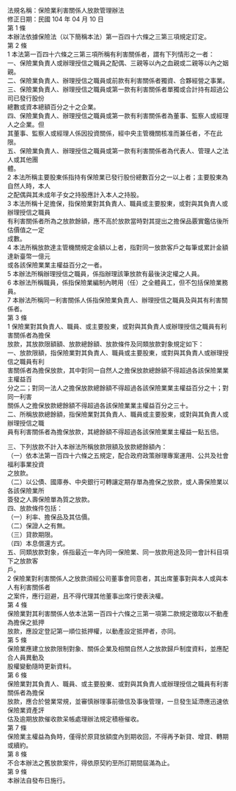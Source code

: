 法規名稱：保險業利害關係人放款管理辦法  
修正日期：民國 104 年 04 月 10 日  
第 1 條  
本辦法依據保險法（以下簡稱本法）第一百四十六條之三第三項規定訂定。  
第 2 條  
1 本法第一百四十六條之三第三項所稱有利害關係者，謂有下列情形之一者：  
一、保險業負責人或辦理授信之職員之配偶、三親等以內之血親或二親等以內之姻親。  
二、保險業負責人、辦理授信之職員或前款有利害關係者獨資、合夥經營之事業。  
三、保險業負責人、辦理授信之職員或第一款有利害關係者單獨或合計持有超過公司已發行股份  
總數或資本總額百分之十之企業。  
四、保險業負責人、辦理授信之職員或第一款有利害關係者為董事、監察人或經理人之企業。但  
其董事、監察人或經理人係因投資關係，經中央主管機關核准而兼任者，不在此限。  
五、保險業負責人、辦理授信之職員或第一款有利害關係者為代表人、管理人之法人或其他團  
體。  
2 本法所稱主要股東係指持有保險業已發行股份總數百分之一以上者；主要股東為自然人時，本人  
之配偶與其未成年子女之持股應計入本人之持股。  
3 本法所稱十足擔保，指保險業對其負責人、職員或主要股東，或對與其負責人或辦理授信之職員  
有利害關係者所為之放款餘額，應不高於放款當時對其提出之擔保品覈實鑑估後所估價值之一定  
成數。  
4 本法所稱放款達主管機關規定金額以上者，指對同一放款客戶之每筆或累計金額達新臺幣一億元  
或各該保險業業主權益百分之一者。  
5 本辦法所稱辦理授信之職員，係指辦理該筆放款有最後決定權之人員。  
6 本辦法所稱職員，係指保險業編制內聘用（任）之全體員工，但不包括保險業務員。  
7 本辦法所稱同一利害關係人係指保險業負責人、辦理授信之職員及與其有利害關係者。  
第 3 條  
1 保險業對其負責人、職員、或主要股東，或對與其負責人或辦理授信之職員有利害關係者為擔保  
放款，其放款限額額、放款總餘額、放款條件及同類放款對象規定如下：  
一、放款限額，指保險業對其負責人、職員或主要股東，或對與其負責人或辦理授信之職員有利  
害關係者為擔保放款，其中對同一自然人之擔保放款總餘額不得超過各該保險業業主權益百  
分之二；對同一法人之擔保放款總餘額不得超過各該保險業業主權益百分之十；對同一利害  
關係人之擔保放款總餘額不得超過各該保險業業主權益百分之三十。  
二、所稱放款總餘額，指保險業對其負責人、職員或主要股東，或對與其負責人或辦理授信之職  
員有利害關係者為擔保放款，其總餘額不得超過各該保險業業主權益一點五倍。  


三、下列放款不計入本辦法所稱放款限額及放款總餘額內：  
（一）依本法第一百四十六條之五規定，配合政府政策辦理專案運用、公共及社會福利事業投資  
之放款。  
（二）以公債、國庫券、中央銀行可轉讓定期存單為擔保之放款，或人壽保險業以各該保險業所  
簽發之人壽保險單為質之放款。  
四、放款條件包括：  
（一）利率、擔保品及其估價。  
（二）保證人之有無。  
（三）貸款期限。  
（四）本息償還方式。  
五、同類放款對象，係指最近一年內同一保險業、同一放款用途及同一會計科目項下之放款客  
戶。  
2 保險業對利害關係人之放款須經公司董事會同意者，其出席董事對與本人或與本人有利害關係者  
之案件，應行迴避，且不得代理其他董事出席行使表決權。  
第 4 條  
保險業對其利害關係人依本法第一百四十六條之三第一項第二款規定徵取以不動產為擔保之抵押  
放款，應設定登記第一順位抵押權，以動產設定抵押者，亦同。  
第 5 條  
保險業應建立放款限制對象、關係企業及相關自然人之放款歸戶制度資料，並應配合人員異動及  
股權變動隨時更新資料。  
第 6 條  
保險業對其負責人、職員、或主要股東、或對與其負責人或辦理授信之職員有利害關係者為擔保  
放款，應合於營業常規，並審慎辦理事前徵信及事後管理，一旦發生延滯應迅速依保險業資產評  
估及逾期放款催收款呆帳處理辦法規定積極催收。  
第 7 條  
保險業主權益為負時，僅得於原貸放額度內到期收回，不得再予新貸、增貸、轉期或續約。  
第 8 條  
不合本辦法之舊放款案件，得依原契約至所訂期間屆滿為止。  
第 9 條  
本辦法自發布日施行。  


